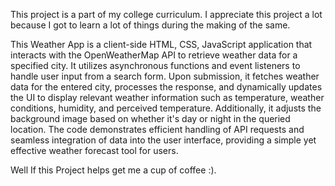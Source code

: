 This project is a part of my college curriculum. I appreciate this project a lot because I got to learn a lot of things during the making of the same.

This Weather App is a client-side HTML, CSS, JavaScript application that interacts with the OpenWeatherMap API to retrieve weather data for a specified city. It utilizes asynchronous functions and event listeners to handle user input from a search form. Upon submission, it fetches weather data for the entered city, processes the response, and dynamically updates the UI to display relevant weather information such as temperature, weather conditions, humidity, and perceived temperature. Additionally, it adjusts the background image based on whether it's day or night in the queried location. The code demonstrates efficient handling of API requests and seamless integration of data into the user interface, providing a simple yet effective weather forecast tool for users.

Well If this Project helps get me a cup of coffee :). 